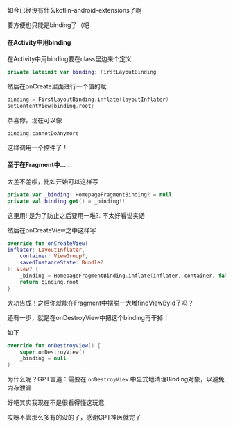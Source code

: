 如今已经没有什么kotlin-android-extensions了啊

要方便也只能是binding了（吧

#### 在Activity中用binding

在Activity中用binding要在class里边来个定义

```kotlin
private lateinit var binding: FirstLayoutBinding
```

然后在onCreate里面进行一个值的赋

```kotlin
binding = FirstLayoutBinding.inflate(layoutInflater)
setContentView(binding.root)
```

恭喜你，现在可以像

```kotlin
binding.cannotDoAnymore
```

这样调用一个控件了！

#### 至于在Fragment中……

大差不差啦，比如开始可以这样写

```kotlin
private var _binding: HomepageFragmentBinding? = null
private val binding get() = _binding!!
```

这里用!!是为了防止之后要用一堆?.  不太好看说实话

然后在onCreateView之中这样写

```kotlin
override fun onCreateView(
inflater: LayoutInflater,
    container: ViewGroup?,
    savedInstanceState: Bundle?
): View? {
    _binding = HomepageFragmentBinding.inflate(inflater, container, false)
    return binding.root
}
```

大功告成！之后你就能在Fragment中摆脱一大堆findViewById了吗？

还有一步，就是在onDestroyView中把这个binding再干掉！

如下

```kotlin
override fun onDestroyView() {
    super.onDestroyView()
    _binding = null
}
```

为什么呢？GPT言道：需要在 `onDestroyView` 中显式地清理Binding对象，以避免内存泄漏

好吧其实我现在不是很看得懂这玩意



哎呀不管那么多有的没的了，感谢GPT神医就完了